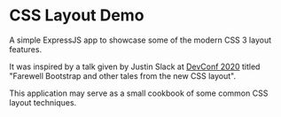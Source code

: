 # CSS Layout Demo

A simple ExpressJS app to showcase some of the modern CSS 3 layout features.

It was inspired by a talk given by Justin Slack at [DevConf 2020](https://www.devconf.co.za/) titled 
"Farewell Bootstrap and other tales from the new CSS layout".

This application may serve as a small cookbook of some common CSS layout techniques.
